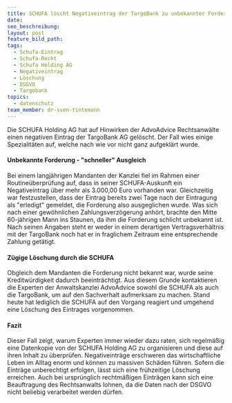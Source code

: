 ```yaml
---
title: SCHUFA löscht Negativeintrag der TargoBank zu unbekannter Forderung
date:
seo_beschreibung:
layout: post
feature_bild_path:
tags:
  - Schufa-Eintrag
  - Schufa-Recht
  - Schufa Holding AG
  - Negativeintrag
  - Löschung
  - DSGVO
  - Targobank
topics:
  - datenschutz
team_member: dr-sven-tintemann
---
```


Die SCHUFA Holding AG hat auf Hinwirken der AdvoAdvice Rechtsanw&auml;lte einen negativen Eintrag der TargoBank AG gel&ouml;scht. Der Fall wies einige Spezialit&auml;ten auf, welche nach wie vor nicht ganz aufgekl&auml;rt wurde.

#### Unbekannte Forderung - "schneller" Ausgleich

Bei einem langj&auml;hrigen Mandanten der Kanzlei fiel im Rahmen einer Routine&uuml;berpr&uuml;fung auf, dass in seiner SCHUFA-Auskunft ein Negativeintrag &uuml;ber mehr als 3.000,00 Euro vorhanden war. Gleichzeitig war festzustellen, dass der Eintrag bereits zwei Tage nach der Eintragung als "erledigt" gemeldet, die Forderung also ausgeglichen wurde. Was sich nach einer gew&ouml;hnlichen Zahlungsverz&ouml;gerung anh&ouml;rt, brachte den Mitte 60-j&auml;hrigen Mann ins Staunen, da ihm die Forderung schlicht unbekannt ist. Nach seinen Angaben steht er weder in einem derartigen Vertragsverh&auml;ltnis mit der TargoBank noch hat er in fraglichem Zeitraum eine entsprechende Zahlung get&auml;tigt.

#### Z&uuml;gige L&ouml;schung durch die SCHUFA

Obgleich dem Mandanten die Forderung nicht bekannt war, wurde seine Kreditw&uuml;rdigkeit dadurch beeintr&auml;chtigt. Aus diesem Grunde kontaktieren die Experten der Anwaltskanzlei AdvoAdvice sowohl die SCHUFA als auch die TargoBank, um auf den Sachverhalt aufmerksam zu machen. Stand heute hat lediglich die SCHUFA auf den Vorgang reagiert und umgehend eine L&ouml;schung des Eintrages vorgenommen.

#### Fazit

Dieser Fall zeigt, warum Experten immer wieder dazu raten, sich regelm&auml;&szlig;ig eine Datenkopie von der SCHUFA Holding AG zu organisieren und diese auf ihren Inhalt zu &uuml;berpr&uuml;fen. Negativeintr&auml;ge erschweren das wirtschaftliche Leben im Alltag enorm und k&ouml;nnen zu massiven Sch&auml;den f&uuml;hren. Sofern die Eintr&auml;ge unberechtigt erfolgen, l&auml;sst sich eine fr&uuml;hzeitige L&ouml;schung erreichen. Auch bei urspr&uuml;nglich rechtm&auml;&szlig;igen Eintr&auml;gen kann sich eine Beauftragung des Rechtsanwalts lohnen, da die Daten nach der DSGVO nicht beliebig verarbeitet werden d&uuml;rfen.&nbsp;